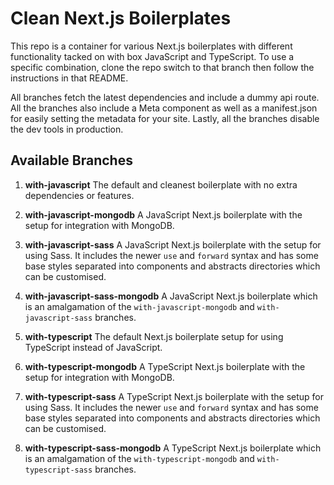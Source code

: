 # Clean Next.js Boilerplates

This repo is a container for various Next.js boilerplates with different functionality tacked on with box JavaScript and TypeScript. To use a specific combination, clone the repo switch to that branch then follow the instructions in that README.

All branches fetch the latest dependencies and include a dummy api route. All the branches also include a Meta component as well as a manifest.json for easily setting the metadata for your site. Lastly, all the branches disable the dev tools in production.

## Available Branches

1. **with-javascript**
   The default and cleanest boilerplate with no extra dependencies or features.

2. **with-javascript-mongodb**
   A JavaScript Next.js boilerplate with the setup for integration with MongoDB.

3. **with-javascript-sass**
   A JavaScript Next.js boilerplate with the setup for using Sass. It includes the newer `use` and `forward` syntax and has some base styles separated into components and abstracts directories which can be customised.

4. **with-javascript-sass-mongodb**
   A JavaScript Next.js boilerplate which is an amalgamation of the `with-javascript-mongodb` and `with-javascript-sass` branches.

5. **with-typescript**
   The default Next.js boilerplate setup for using TypeScript instead of JavaScript.

6. **with-typescript-mongodb**
   A TypeScript Next.js boilerplate with the setup for integration with MongoDB.

7. **with-typescript-sass**
   A TypeScript Next.js boilerplate with the setup for using Sass. It includes the newer `use` and `forward` syntax and has some base styles separated into components and abstracts directories which can be customised.

8. **with-typescript-sass-mongodb**
   A TypeScript Next.js boilerplate which is an amalgamation of the `with-typescript-mongodb` and `with-typescript-sass` branches.
